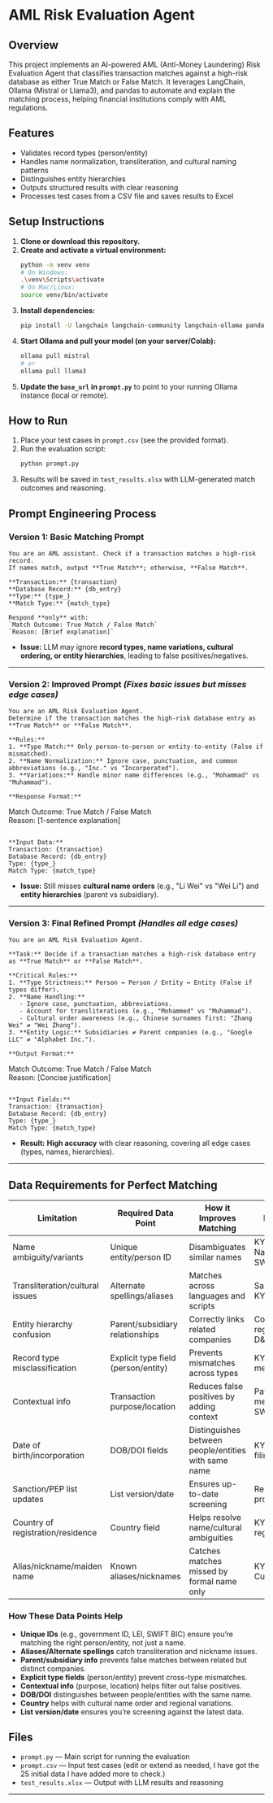 # AML Risk Evaluation Agent

## Overview
This project implements an AI-powered AML (Anti-Money Laundering) Risk Evaluation Agent that classifies transaction matches against a high-risk database as either True Match or False Match. It leverages LangChain, Ollama (Mistral or Llama3), and pandas to automate and explain the matching process, helping financial institutions comply with AML regulations.

## Features
- Validates record types (person/entity)
- Handles name normalization, transliteration, and cultural naming patterns
- Distinguishes entity hierarchies
- Outputs structured results with clear reasoning
- Processes test cases from a CSV file and saves results to Excel

## Setup Instructions
1. **Clone or download this repository.**
2. **Create and activate a virtual environment:**
   ```bash
   python -m venv venv
   # On Windows:
   .\venv\Scripts\activate
   # On Mac/Linux:
   source venv/bin/activate
   ```
3. **Install dependencies:**
   ```bash
   pip install -U langchain langchain-community langchain-ollama pandas openpyxl
   ```
4. **Start Ollama and pull your model (on your server/Colab):**
   ```bash
   ollama pull mistral
   # or
   ollama pull llama3
   ```
5. **Update the `base_url` in `prompt.py`** to point to your running Ollama instance (local or remote).

## How to Run
1. Place your test cases in `prompt.csv` (see the provided format).
2. Run the evaluation script:
   ```bash
   python prompt.py
   ```
3. Results will be saved in `test_results.xlsx` with LLM-generated match outcomes and reasoning.

## Prompt Engineering Process

### Version 1: Basic Matching Prompt
```text
You are an AML assistant. Check if a transaction matches a high-risk record.  
If names match, output **True Match**; otherwise, **False Match**.  

**Transaction:** {transaction}  
**Database Record:** {db_entry}  
**Type:** {type_}  
**Match Type:** {match_type}  

Respond **only** with:  
`Match Outcome: True Match / False Match`  
`Reason: [Brief explanation]`
```
- **Issue:** LLM may ignore **record types, name variations, cultural ordering, or entity hierarchies**, leading to false positives/negatives.

---

### Version 2: Improved Prompt *(Fixes basic issues but misses edge cases)*
```text
You are an AML Risk Evaluation Agent.  
Determine if the transaction matches the high-risk database entry as **True Match** or **False Match**.  

**Rules:**  
1. **Type Match:** Only person-to-person or entity-to-entity (False if mismatched).  
2. **Name Normalization:** Ignore case, punctuation, and common abbreviations (e.g., "Inc." vs "Incorporated").  
3. **Variations:** Handle minor name differences (e.g., "Mohammad" vs "Muhammad").  

**Response Format:**  
```
Match Outcome: True Match / False Match  
Reason: [1-sentence explanation]  
```

**Input Data:**  
Transaction: {transaction}  
Database Record: {db_entry}  
Type: {type_}  
Match Type: {match_type}  
```
- **Issue:** Still misses **cultural name orders** (e.g., "Li Wei" vs "Wei Li") and **entity hierarchies** (parent vs subsidiary).

---

### Version 3: Final Refined Prompt *(Handles all edge cases)*
```text
You are an AML Risk Evaluation Agent.  

**Task:** Decide if a transaction matches a high-risk database entry as **True Match** or **False Match**.  

**Critical Rules:**  
1. **Type Strictness:** Person ↔ Person / Entity ↔ Entity (False if types differ).  
2. **Name Handling:**  
   - Ignore case, punctuation, abbreviations.  
   - Account for transliterations (e.g., "Mohammed" vs "Muhammad").  
   - Cultural order awareness (e.g., Chinese surnames first: "Zhang Wei" ≠ "Wei Zhang").  
3. **Entity Logic:** Subsidiaries ≠ Parent companies (e.g., "Google LLC" ≠ "Alphabet Inc.").  

**Output Format:**  
```
Match Outcome: True Match / False Match  
Reason: [Concise justification]  
```

**Input Fields:**  
Transaction: {transaction}  
Database Record: {db_entry}  
Type: {type_}  
Match Type: {match_type}  
```
- **Result:** **High accuracy** with clear reasoning, covering all edge cases (types, names, hierarchies).

---

## Data Requirements for Perfect Matching

| Limitation                        | Required Data Point                | How it Improves Matching                                 | Data Source                        |
|-----------------------------------|------------------------------------|----------------------------------------------------------|-------------------------------------|
| Name ambiguity/variants           | Unique entity/person ID            | Disambiguates similar names                              | KYC/Onboarding, National ID, SWIFT  |
| Transliteration/cultural issues   | Alternate spellings/aliases        | Matches across languages and scripts                     | Sanctions lists, KYC, Watchlists    |
| Entity hierarchy confusion        | Parent/subsidiary relationships    | Correctly links related companies                        | Corporate registries, Orbis, D&B    |
| Record type misclassification     | Explicit type field (person/entity)| Prevents mismatches across types                         | KYC, Transaction metadata           |
| Contextual info                   | Transaction purpose/location       | Reduces false positives by adding context                | Payment metadata, SWIFT, Banks      |
| Date of birth/incorporation       | DOB/DOI fields                     | Distinguishes between people/entities with same name     | KYC, Corporate filings              |
| Sanction/PEP list updates         | List version/date                  | Ensures up-to-date screening                             | Regulator, List provider            |
| Country of registration/residence | Country field                      | Helps resolve name/cultural ambiguities                  | KYC, Corporate registries           |
| Alias/nickname/maiden name        | Known aliases/nicknames            | Catches matches missed by formal name only               | KYC, Watchlists, Customer input     |

### How These Data Points Help
- **Unique IDs** (e.g., government ID, LEI, SWIFT BIC) ensure you’re matching the right person/entity, not just a name.
- **Aliases/Alternate spellings** catch transliteration and nickname issues.
- **Parent/subsidiary info** prevents false matches between related but distinct companies.
- **Explicit type fields** (person/entity) prevent cross-type mismatches.
- **Contextual info** (purpose, location) helps filter out false positives.
- **DOB/DOI** distinguishes between people/entities with the same name.
- **Country** helps with cultural name order and regional variations.
- **List version/date** ensures you’re screening against the latest data.


## Files
- `prompt.py` — Main script for running the evaluation
- `prompt.csv` — Input test cases (edit or extend as needed, I have got the 25 initial data I have added more to check.)
- `test_results.xlsx` — Output with LLM results and reasoning

---